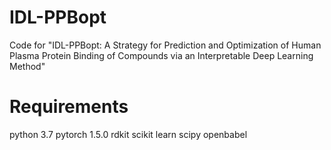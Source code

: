 # IDL-PPBopt
Code for "IDL-PPBopt: A Strategy for Prediction and Optimization of Human Plasma Protein Binding of Compounds via an Interpretable Deep Learning Method"

# Requirements
python 3.7
pytorch 1.5.0
rdkit
scikit learn
scipy 
openbabel
